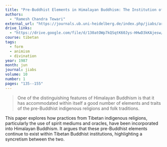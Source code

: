 ```yaml
---
title: "Pre-Buddhist Elements in Himalayan Buddhism: The Institution of Oracles"
authors:
  - "Ramesh Chandra Tewari"
external_url: "https://journals.ub.uni-heidelberg.de/index.php/jiabs/article/view/8712/2619"
drive_links:
  - "https://drive.google.com/file/d/130atOWp7kQSqtK60Jys-HHwD3kKAjesw/view?usp=sharing"
course: tibetan
tags:
  - form
  - animism
  - divination
year: 1987
month: jun 
journal: jiabs
volume: 10
number: 1
pages: "135--155"
---
```


> One of the distinguishing features of Himalayan Buddhism
is that it has accommodated within itself a good number of
elements and traits of the pre-Buddhist indigenous religions
and folk traditions.

This paper explores how practices from Tibetan indigenous religions, particularly the use of spirit mediums and oracles, have been incorporated into Himalayan Buddhism. It argues that these pre-Buddhist elements continue to exist within Tibetan Buddhist institutions, highlighting a syncretism between the two.

